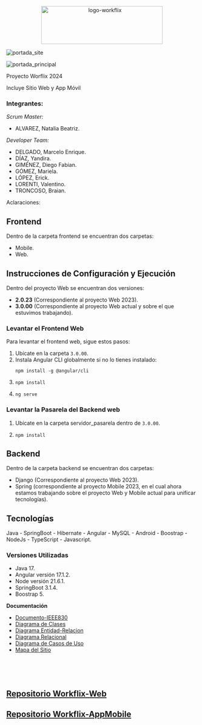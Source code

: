 
<p align="center">
 <a href="https://ibb.co/0tpbGxN"><img src="https://i.ibb.co/xHKT7Nv/logo-workflix.png" alt="logo-workflix" border="0" width="320" height="100"></a>
</p>
<div>

 ![portada_site](https://github.com/workflix/workflix-full/assets/95662710/7f403f76-eb64-4e38-a614-608a6cf09aba)

![portada_principal](https://github.com/workflix/workflix-full/assets/95662710/0dc0905c-ca02-4b66-8a39-0996dd14fc38)



Proyecto Worflix 2024

Incluye Sitio Web y App Móvil
</div>

### Integrantes:

_Scrum Master:_
* ALVAREZ, Natalia Beatriz.

_Developer Team:_
* DELGADO, Marcelo Enrique.
* DÍAZ, Yandira.
* GIMÉNEZ, Diego Fabian.
* GÓMEZ, Mariela.
* LÓPEZ, Erick.
* LORENTI, Valentino.
* TRONCOSO, Braian.

Aclaraciones: 

## Frontend

Dentro de la carpeta frontend se encuentran dos carpetas:
* Mobile.
* Web.

## Instrucciones de Configuración y Ejecución

Dentro del proyecto Web se encuentran dos versiones:

- **2.0.23** (Correspondiente al proyecto Web 2023).
- **3.0.00** (Correspondiente al proyecto Web actual y sobre el que estuvimos trabajando).

### Levantar el Frontend Web

Para levantar el frontend web, sigue estos pasos:

1. Ubícate en la carpeta `3.0.00`.
2. Instala Angular CLI globalmente si no lo tienes instalado:
   ```
   npm install -g @angular/cli
   ```
3. ```
   npm install
   ```
4. ```
   ng serve
   ```

### Levantar la Pasarela del Backend web

1. Ubícate en la carpeta servidor_pasarela dentro de `3.0.00`.
2. ```
   npm install
   ```
  

## Backend
Dentro de la carpeta backend se encuentran dos carpetas:
* Django (Correspondiente al proyecto Web 2023).
* Spring (correspondiente al proyecto Mobile 2023, en el cual ahora estamos trabajando sobre el proyecto Web y Mobile actual para unificar tecnologías).


## Tecnologías

Java - SpringBoot - Hibernate - Angular - MySQL - Android - Boostrap - NodeJs - TypeScript - Javascript.

### Versiones Utilizadas
- Java 17.
- Angular versión 17.1.2.
- Node versión 21.6.1.
- SpringBoot 3.1.4.
- Boostrap 5.

**Documentación**

* [Documento-IEEE830](https://github.com/workflix/workflix-full/wiki/Documento-IEEE830)
* [Diagrama de Clases](https://github.com/workflix/workflix-full/wiki/Diagrama-de-Clases)
* [Diagrama Entidad-Relacion](https://github.com/workflix/workflix-full/wiki/Diagrama-Entidad%E2%80%90Relacion-(ER))
* [Diagrama Relacional](https://github.com/workflix/workflix-full/wiki/Diagrama-Relacional)
* [Diagrama de Casos de Uso](https://github.com/workflix/workflix-full/wiki/Diagrama-Casos-de-Uso)
* [Mapa del Sitio](https://github.com/workflix/workflix-full/wiki/Mapa-del-Sitio)





</div><br /><br /><br />

## [Repositorio Workflix-Web](https://github.com/workflix/workflix-web)
## [Repositorio Workflix-AppMobile](https://github.com/workflix/workflix-mobile)

